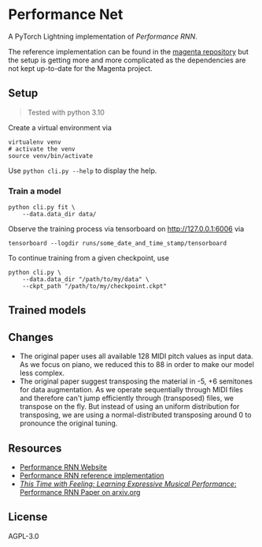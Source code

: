 # Performance Net

A PyTorch Lightning implementation of *Performance RNN*.

The reference implementation can be found in the [magenta repository](https://github.com/magenta/magenta/tree/main/magenta/models/performance_rnn) but the setup is getting more and more complicated as the dependencies are not kept up-to-date for the Magenta project.

## Setup

> Tested with python 3.10

Create a virtual environment via

```shell
virtualenv venv
# activate the venv
source venv/bin/activate
```

Use `python cli.py --help` to display the help.

### Train a model

```shell
python cli.py fit \
    --data.data_dir data/
```

Observe the training process via tensorboard on <http://127.0.0.1:6006> via

```shell
tensorboard --logdir runs/some_date_and_time_stamp/tensorboard
```

To continue training from a given checkpoint, use

```shell
python cli.py \
    --data.data_dir "/path/to/my/data" \
    --ckpt_path "/path/to/my/checkpoint.ckpt"
```

## Trained models

## Changes

* The original paper uses all available 128 MIDI pitch values as input data. As we focus on piano, we reduced this to 88 in order to make our model less complex.
* The original paper suggest transposing the material in -5, +6 semitones for data augmentation. As we operate sequentially through MIDI files and therefore can't jump efficiently through (transposed) files, we transpose on the fly. But instead of using an uniform distribution for transposing, we are using a normal-distributed transposing around 0 to pronounce the original tuning.

## Resources

* [Performance RNN Website](https://magenta.tensorflow.org/performance-rnn)
* [Performance RNN reference implementation](https://github.com/magenta/magenta/tree/main/magenta/models/performance_rnn)
* [*This Time with Feeling: Learning Expressive Musical Performance*: Performance RNN Paper on arxiv.org](https://arxiv.org/abs/1808.03715)

## License

AGPL-3.0
